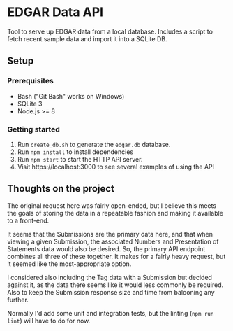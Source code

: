 # EDGAR Data API

Tool to serve up EDGAR data from a local database.
Includes a script to fetch recent sample data and import it into a SQLite DB.

## Setup

### Prerequisites

- Bash ("Git Bash" works on Windows)
- SQLite 3
- Node.js >= 8

### Getting started

1. Run `create_db.sh` to generate the `edgar.db` database.
2. Run `npm install` to install dependencies
3. Run `npm start` to start the HTTP API server.
4. Visit https://localhost:3000 to see several examples of using the API

## Thoughts on the project

The original request here was fairly open-ended, but I believe this meets the goals of storing the data in a repeatable fashion and making it available to a front-end.

It seems that the Submissions are the primary data here, and that when viewing a given Submission, the associated Numbers and Presentation of Statements data would also be desired. So, the primary API endpoint combines all three of these together.
It makes for a fairly heavy request, but it seemed like the most-appropriate option.

I considered also including the Tag data with a Submission but decided against it, as the data there seems like it would less commonly be required.
Also to keep the Submission response size and time from balooning any further.

Normally I'd add some unit and integration tests, but the linting (`npm run lint`) will have to do for now.
